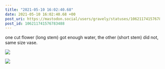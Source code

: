 ```yaml
---
title: "2021-05-10 16:02:40.68"
date: 2021-05-10 16:02:40.68 +00
post_uri: https://mastodon.social/users/gravely/statuses/106211741576783488
post_id: 106211741576783488
---
```

one cut flower (long stem) got enough water, the other (short stem) did not, same size vase.


![](/images/106211741382473851.jpg)

![](/images/106211741513702316.jpg)

